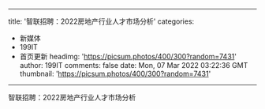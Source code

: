 
---
title: '智联招聘：2022房地产行业人才市场分析'
categories: 
 - 新媒体
 - 199IT
 - 首页更新
headimg: 'https://picsum.photos/400/300?random=7431'
author: 199IT
comments: false
date: Mon, 07 Mar 2022 03:22:36 GMT
thumbnail: 'https://picsum.photos/400/300?random=7431'
---

<div>   
智联招聘：2022房地产行业人才市场分析  
</div>
            